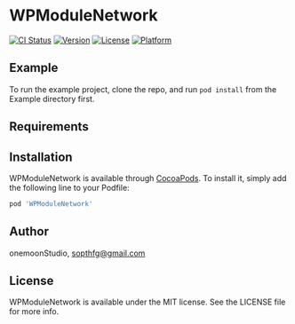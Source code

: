 # WPModuleNetwork

[![CI Status](https://img.shields.io/travis/onemoonStudio/WPModuleNetwork.svg?style=flat)](https://travis-ci.org/onemoonStudio/WPModuleNetwork)
[![Version](https://img.shields.io/cocoapods/v/WPModuleNetwork.svg?style=flat)](https://cocoapods.org/pods/WPModuleNetwork)
[![License](https://img.shields.io/cocoapods/l/WPModuleNetwork.svg?style=flat)](https://cocoapods.org/pods/WPModuleNetwork)
[![Platform](https://img.shields.io/cocoapods/p/WPModuleNetwork.svg?style=flat)](https://cocoapods.org/pods/WPModuleNetwork)

## Example

To run the example project, clone the repo, and run `pod install` from the Example directory first.

## Requirements

## Installation

WPModuleNetwork is available through [CocoaPods](https://cocoapods.org). To install
it, simply add the following line to your Podfile:

```ruby
pod 'WPModuleNetwork'
```

## Author

onemoonStudio, sopthfg@gmail.com

## License

WPModuleNetwork is available under the MIT license. See the LICENSE file for more info.
